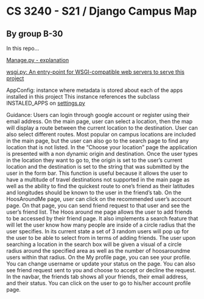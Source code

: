 # CS 3240 - S21 / Django Campus Map
## By group B-30

In this repo...

[Manage.py - explanation](cs3240-B30-project/manage.py)

[wsgi.py: An entry-point for WSGI-compatible web servers to serve this project ](cs3240-B30-project/wsgi.py)

AppConfig: instance where metadata is stored about each of the apps installed in this project
This instance references the subclass INSTALED_APPS on [settings.py](cs3240-B30-project/settings.py)


Guidance:
Users can login through google account or register using their email address.
On the main page, user can select a location, then the map will display a route between the current location to the destination. User can also select different routes. Most popular on campus locations are included in the main page, but the user can also go to the search page to find any location that is not listed. 
In the “Choose your location” page the application is presented with a non dynamic origin and destination. Once the user types in the location they want to go to, the origin is set to the user’s current location and the destination is set to the string that was submitted by the user in the form bar. This function is useful because it allows the user to have a multitude of travel destinations not supported in the main page as well as the ability to find the quickest route to one’s friend as their latitudes and longitudes should be known to the user in the friend’s tab.
On the HoosAroundMe page, user can click on the recommended user’s account page. On that page, you can send friend request to that user and see the user’s friend list.
The Hoos around me page allows the user to add friends to be accessed by their friend page. It also implements a search feature that will let the user know how many people are inside of a circle radius that the user specifies. In its current state a set of 3 random users will pop up for the user to be able to select from in terms of adding friends. The user upon searching a location in the search box will be given a visual of a circle radius around the specified area as well as the number of hoosaroundme users within that radius.
On the My profile page, you can see your profile. You can change username or update your status on the page. You can also see friend request sent to you and choose to accept or decline the request. 
In the navbar, the friends tab shows all your friends, their email address, and their status. You can click on the user to go to his/her account profile page. 